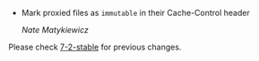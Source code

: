 *   Mark proxied files as `immutable` in their Cache-Control header

    *Nate Matykiewicz*

Please check [7-2-stable](https://github.com/rails/rails/blob/7-2-stable/activestorage/CHANGELOG.md) for previous changes.
